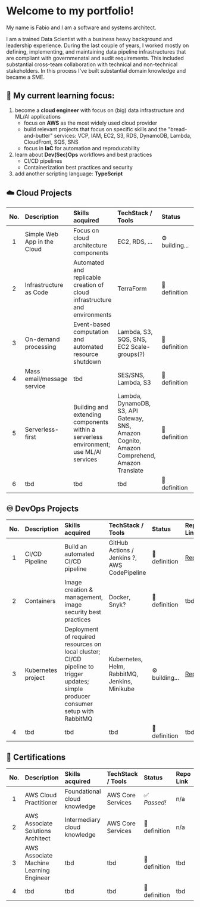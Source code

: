# Welcome to my portfolio!

My name is Fabio and I am a software and systems architect. 

I am a trained Data Scientist with a business heavy background and leadership experience. During the last couple of years, I worked mostly on defining, implementing, and maintaining data pipeline infrastructures that are compliant with governmenatal and audit requirements. This included substantial cross-team collaboration with technical and non-technical stakeholders. In this process I've built substantial domain knowledge and became a SME.

## 🎯 My current learning focus:
1. become a **cloud engineer** with focus on (big) data infrastructure and ML/AI applications
   - focus on **AWS** as the most widely used cloud provider
   - build relevant projects that focus on specific skills and the "bread-and-butter" services: VCP, IAM, EC2, S3, RDS, DynamoDB, Lambda, CloudFront, SQS, SNS
   - focus in **IaC** for automation and reproducability
2. learn about **Dev(Sec)Ops** workflows and best practices
   - CI/CD pipelines
   - Containerization best practices and security
3. add another scripting language: **TypeScript**


## ☁️ Cloud Projects

| No. | Description | Skills acquired | TechStack / Tools | Status | Repo Link |
| :-: | :---------- | :-------------- | :---------------- | :----- | :-------- |
| 1 | Simple Web App in the Cloud | Focus on cloud architecture components | EC2, RDS, ... | ⚙️ building... | [Repo](https://github.com/fabio-teichmann/cep-1-simple-app) | 
| 2 | Infrastructure as Code | Automated and replicable creation of cloud infrastructure and environments | TerraForm | 📝 definition | [Repo](https://github.com/fabio-teichmann/cep-2-iac) | 
| 3 | On-demand processing | Event-based computation and automated resource shutdown | Lambda, S3, SQS, SNS, EC2 Scale-groups(?) | 📝 definition | tbd | 
| 4 | Mass email/message service | tbd | SES/SNS, Lambda, S3 | 📝 definition | tbd | 
| 5 | Serverless-first | Building and extending components within a serverless environment; use ML/AI services | Lambda, DynamoDB, S3, API Gateway, SNS, Amazon Cognito, Amazon Comprehend, Amazon Translate | 📝 definition | [Repo](https://github.com/fabio-teichmann/cep-5-serverless/tree/main) | 
| 6 | tbd | tbd | tbd | 📝 definition | tbd | 


## ♾️ DevOps Projects

| No. | Description | Skills acquired | TechStack / Tools | Status | Repo Link |
| :-: | :---------- | :-------------- | :---------------- | :----- | :-------- |
| 1 | CI/CD Pipeline | Build an automated CI/CD pipeline | GitHub Actions / Jenkins ?, AWS CodePipeline | 📝 definition | [Repo](https://github.com/fabio-teichmann/dop-1-ci-cd) | 
| 2 | Containers | Image creation & management, image security best practices | Docker, Snyk? | 📝 definition | tbd | 
| 3 | Kubernetes project | Deployment of required resources on local cluster; CI/CD pipeline to trigger updates; simple producer consumer setup with RabbitMQ | Kubernetes, Helm, RabbitMQ, Jenkins, Minikube | ⚙️ building... | [Repo](https://github.com/fabio-teichmann/dop-3-kube) | 
| 4 | tbd | tbd | tbd | 📝 definition | tbd | 


## 🥇 Certifications

| No. | Description | Skills acquired | TechStack / Tools | Status | Repo Link |
| :-: | :---------- | :-------------- | :---------------- | :----- | :-------- |
| 1 | AWS Cloud Practitioner | Foundational cloud knowledge | AWS Core Services | :white_check_mark: _Passed!_ | n/a | 
| 2 | AWS Associate Solutions Architect | Intermediary cloud knowledge | AWS Core Services | 📝 definition | n/a | 
| 3 | AWS Associate Machine Learning Engineer | tbd | tbd | 📝 definition | tbd | 
| 4 | tbd | tbd | tbd | 📝 definition | tbd | 
